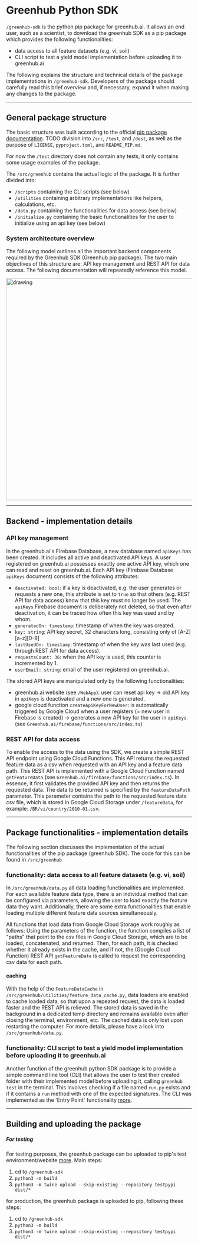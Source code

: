 
# Greenhub Python SDK

`/greenhub-sdk` is the python pip package for greenhub.ai. 
It allows an end user, such as a scientist, to download the greenhub SDK as a pip package which provides the following functionalities:
- data access to all feature datasets (e.g. vi, soil)
- CLI script to test a yield model implementation before uploading it to greenhub.ai

The following explains the structure and technical details of the package implementations in `/greenhub-sdk`. 
Developers of the package should carefully read this brief overview and, if necessary, expand it when making any changes to the package.


---
## General package structure

The basic structure was built according to the official [pip package documentation](https://packaging.python.org/en/latest/tutorials/packaging-projects/). 
TODO division into `/src`, `/test`, and `/dest`, as well as the purpose of `LICENSE`, `pyproject.toml`, and `README_PIP.md`.

For now the `/test` directory does not contain any tests, it only contains some usage examples of the package.

The `/src/greenhub` contains the actual logic of the package. It is further divided into:
- `/scripts` containing the CLI scripts (see below)
- `/utilities` containing arbitrary implementations like helpers, calculations, etc.
- `/data.py` containing the functionalities for data access (see below)
- `/initialize.py` containing the basic functionalities for the user to initialize using an api key (see below)

### System architecture overview
The following model outlines all the important backend components required by the Greenhub SDK (Greenhub pip package). 
The two main objectives of this structure are: API key management and REST API for data access.
The following documentation will repeatedly reference this model.

<img src="greenhub_sdk_system_backend_architecture.png" alt="drawing" width="600"/>


---
## Backend - implementation details

### API key management
In the greenhub.ai's Firebase Database, a new database named `apiKeys` has been created. It includes all active and deactivated API keys.
A user registered on greenhub.ai possesses exactly one active API key, which one can read and reset on greenhub.ai.
Each API key (Firebase Database `apiKeys` document) consists of the following attributes:
- `deactivated: bool`: if a key is deactivated, e.g. the user generates or requests a new one, this attribute is set to `true` so that others (e.g. REST API for data access) know that this key must no longer be used. The `apiKeys` Firebase document is deliberately not deleted, so that even after deactivation, it can be traced how often this key was used and by whom.
- `generatedOn: timestamp`: timestamp of when the key was created.
- `key: string`: API key secret, 32 characters long, consisting only of [A-Z][a-z][0-9]
- `lastUsedOn: timestamp`: timestamp of when the key was last used (e.g. through REST API for data access).
- `requestsCount: 36`: when the API key is used, this counter is incremented by 1.
- `userEmail: string`: email of the user registered on greenhub.ai.

The stored API keys are manipulated only by the following functionalities:
- greenhub.ai website (see `/WebApp`): user can reset api key -> old API key in `apiKeys` is deactivated and a new one is generated.
- google cloud function `createApiKeyForNewUser`: is automatically triggered by Google Cloud when a user registers (= new user in Firebase is created) -> generates a new API key for the user in `apiKeys`. (see `Greenhub.ai/firebase/functions/src/index.ts`)

### REST API for data access

To enable the access to the data using the SDK, we create a simple REST API endpoint using Google Cloud Functions. 
This API returns the requested feature data as a csv when requested with an API key and a feature data path.
This REST API is implemented with a Google Cloud Function named `getFeatureData` (see `Greenhub.ai/firebase/functions/src/index.ts`). 
In essence, it first validates the provided API key and then returns the requested data. The data to be returned is specified by the `featureDataPath` parameter. 
This parameter contains the path to the requested feature data csv file, which is stored in Google Cloud Storage under `/featureData`, for example: `/BR/vi/country/2010-01.csv`.

---
## Package functionalities - implementation details
The following section discusses the implementation of the actual functionalities of the pip package (greenhub SDK). 
The code for this can be found in `/src/greenhub` 

### functionality: data access to all feature datasets (e.g. vi, soil)
In `/src/greenhub/data.py` all data loading functionalities are implemented. 
For each available feature data type, there is an individual method that can be configured via parameters, 
allowing the user to load exactly the feature data they want. Additionally, there are some extra functionalities that 
enable loading multiple different feature data sources simultaneously.

All functions that load data from Google Cloud Storage work roughly as follows: 
Using the parameters of the function, the function compiles a list of "paths" that point to the csv files in Google Cloud Storage, 
which are to be loaded, concatenated, and returned. Then, for each path, it is checked whether it already exists in the cache, 
and if not, the (Google Cloud Function) REST API `getFeatureDate` is called to request the corresponding csv data for each path.

#### caching
With the help of the `FeatureDataCache` in `/src/greenhub/utilities/feature_data_cache.py`, data loaders are enabled 
to cache loaded data, so that upon a repeated request, the data is loaded faster and the REST API is relieved.
The stored data is saved in the background in a dedicated temp directory and remains available even after closing the 
terminal, environment, etc. The cached data is only lost upon restarting the computer.
For more details, please have a look into `/src/greenhub/data.py`.

### functionality: CLI script to test a yield model implementation before uploading it to greenhub.ai
Another function of the greenhub python SDK package is to provide a simple command line tool (CLI) that allows the user 
to test their created folder with their implemented model before uploading it, calling `greenhub test` in the terminal.
This involves checking if a file named `run.py` exists and if it contains a `run` method with one of the expected signatures.
The CLI was implemented as the 'Entry Point' functionality [more](https://setuptools.pypa.io/en/latest/userguide/entry_point.html).

---
## Building and uploading the package
##### For testing
For testing purposes, the greenhub package can be uploaded to pip's test environment/website [more](https://packaging.python.org/en/latest/tutorials/packaging-projects/#uploading-the-distribution-archives).
Main steps:
1. cd to `/greenhub-sdk`
2. `python3 -m build`
3. `python3 -m twine upload --skip-existing --repository testpypi dist/*`

for production, the greenhub package is uploaded to pip, following these steps:
1. cd to `/greenhub-sdk`
2. `python3 -m build`
3. `python3 -m twine upload --skip-existing --repository testpypi dist/*`